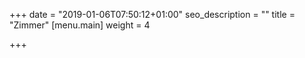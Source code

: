 +++
date = "2019-01-06T07:50:12+01:00"
seo_description = ""
title = "Zimmer"
[menu.main]
weight = 4

+++
